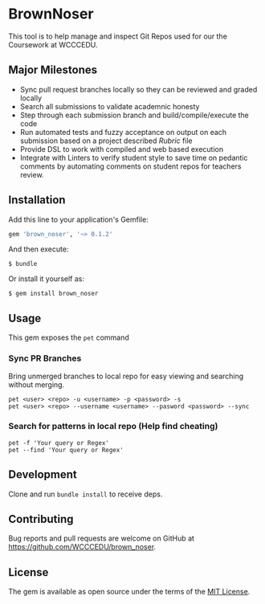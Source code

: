 # BrownNoser

This tool is to help manage and inspect Git Repos used for our the Coursework at WCCCEDU.

## Major Milestones
- Sync pull request branches locally so they can be reviewed and graded locally
- Search all submissions to validate academnic honesty
- Step through each submission branch and build/compile/execute the code
- Run automated tests and fuzzy acceptance on output on each submission based on a project described _Rubric_ file
- Provide DSL to work with compiled and web based execution
- Integrate with Linters to verify student style to save time on pedantic comments by automating comments on student repos for teachers review.

## Installation

Add this line to your application's Gemfile:

```ruby
gem 'brown_noser', '~> 0.1.2'
```

And then execute:

    $ bundle

Or install it yourself as:

    $ gem install brown_noser

## Usage

This gem exposes the `pet` command

### Sync PR Branches
Bring unmerged branches to local repo for easy viewing and searching without merging.
```
pet <user> <repo> -u <username> -p <password> -s
pet <user> <repo> --username <username> --pasword <password> --sync
```

### Search for patterns in local repo (Help find cheating)
```
pet -f 'Your query or Regex'
pet --find 'Your query or Regex'
```

## Development

Clone and run `bundle install` to receive deps.

## Contributing

Bug reports and pull requests are welcome on GitHub at https://github.com/WCCCEDU/brown_noser.


## License

The gem is available as open source under the terms of the [MIT License](http://opensource.org/licenses/MIT).

